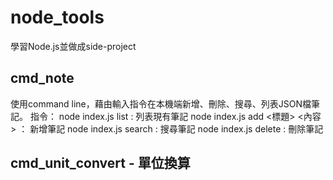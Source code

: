 # node_tools
學習Node.js並做成side-project
<h2>cmd_note</h2>
使用command line，藉由輸入指令在本機端新增、刪除、搜尋、列表JSON檔筆記。
指令：
node index.js list : 列表現有筆記
node index.js add <標題> <內容> ： 新增筆記
node index.js search <id> : 搜尋筆記
node index.js delete <id> : 刪除筆記

<h2>cmd_unit_convert - 單位換算</h2>